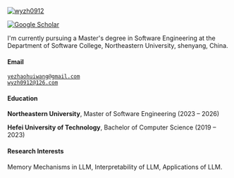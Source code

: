 [![wyzh0912](https://img.shields.io/badge/wyzh0912-github-blue?logo=github)](https://github.com/wyzh0912)

[![Google Scholar](https://img.shields.io/badge/Google%20Scholar-blue?logo=googlescholar&logoColor=white)](https://scholar.google.com/citations?user=EzKQkhwAAAAJ&hl=en)

I'm currently pursuing a Master's degree in Software Engineering at the Department of Software College, Northeastern University, shenyang, China.

#### Email  
<code>yezhaohuiwang@gmail.com</code>  
<code>wyzh0912@126.com</code>

#### Education  
**Northeastern University**, Master of Software Engineering (2023 – 2026)   

**Hefei University of Technology**, Bachelor of Computer Science (2019 – 2023)  

#### Research Interests  
Memory Mechanisms in LLM, Interpretability of LLM, Applications of LLM.
